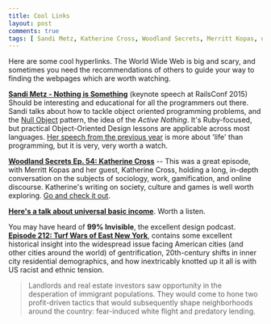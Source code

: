 ```yaml
---
title: Cool Links
layout: post
comments: true
tags: [ Sandi Metz, Katherine Cross, Woodland Secrets, Merritt Kopas, universal basic income, 99 Percent Invisible, gentrification ]
---
```


Here are some cool hyperlinks. The World Wide Web is big and scary, and sometimes you need the recommendations of others to guide your way to finding the webpages which are worth watching.

[**Sandi Metz - Nothing is Something**](https://www.youtube.com/watch?v=29MAL8pJImQ) (keynote speech at RailsConf 2015) Should be interesting and educational for all the programmers out there. Sandi talks about how to tackle object oriented programming problems, and the [Null Object](https://en.wikipedia.org/wiki/Null_Object_pattern) pattern, the idea of the *Active Nothing*. It's Ruby-focused, but practical Object-Oriented Design lessons are applicable across most languages. [Her speech from the previous year](https://www.youtube.com/watch?v=JOM5_V5jLAs) is more about 'life' than programming, but it is very, very worth a watch.

[**Woodland Secrets Ep. 54: Katherine Cross**](http://woodlandsecrets.co/episode/54) -- This was a great episode, with Merritt Kopas and her guest, Katherine Cross, holding a long, in-depth conversation on the subjects of sociology, work, gamification, and online discourse. Katherine's writing on society, culture and games is well worth exploring. [Go and check it out](https://quinnae.com/).

[**Here's a talk about universal basic income**](https://www.youtube.com/watch?v=MsG6-eZpqKc). Worth a listen.

You may have heard of **99% Invisible**, the excellent design podcast. **[Episode 212: Turf Wars of East New York](http://99percentinvisible.org/episode/turf-wars/)**, contains some excellent historical insight into the widespread issue facing American cities (and other cities around the world) of gentrification, 20th-century shifts in inner city residential demographics, and how inextricably knotted up it all is with US racist and ethnic tension.

>Landlords and real estate investors saw opportunity in the desperation of immigrant populations. They would come to hone two profit-driven tactics that would subsequently shape neighborhoods around the country: fear-induced white flight and predatory lending.
